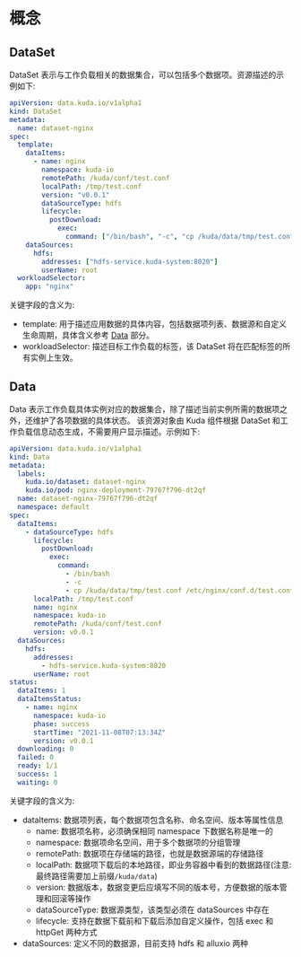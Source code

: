 # 概念

## DataSet

DataSet 表示与工作负载相关的数据集合，可以包括多个数据项。资源描述的示例如下:
```yaml
apiVersion: data.kuda.io/v1alpha1
kind: DataSet
metadata:
  name: dataset-nginx
spec:
  template:
    dataItems:
      - name: nginx
        namespace: kuda-io
        remotePath: /kuda/conf/test.conf
        localPath: /tmp/test.conf
        version: "v0.0.1"
        dataSourceType: hdfs
        lifecycle:
          postDownload:
            exec:
              command: ["/bin/bash", "-c", "cp /kuda/data/tmp/test.conf /etc/nginx/conf.d/test.conf && nginx -s reload"]
    dataSources:
      hdfs:
        addresses: ["hdfs-service.kuda-system:8020"]
        userName: root
  workloadSelector:
    app: "nginx"
```

关键字段的含义为:

* template: 用于描述应用数据的具体内容，包括数据项列表、数据源和自定义生命周期，具体含义参考 [Data](#Data) 部分。
* workloadSelector: 描述目标工作负载的标签，该 DataSet 将在匹配标签的所有实例上生效。

## Data

Data 表示工作负载具体实例对应的数据集合，除了描述当前实例所需的数据项之外，还维护了各项数据的具体状态。
该资源对象由 Kuda 组件根据 DataSet 和工作负载信息动态生成，不需要用户显示描述。示例如下:
```yaml
apiVersion: data.kuda.io/v1alpha1
kind: Data
metadata:
  labels:
    kuda.io/dataset: dataset-nginx
    kuda.io/pod: nginx-deployment-79767f796-dt2qf
  name: dataset-nginx-79767f796-dt2qf
  namespace: default
spec:
  dataItems:
    - dataSourceType: hdfs
      lifecycle:
        postDownload:
          exec:
            command:
              - /bin/bash
              - -c
              - cp /kuda/data/tmp/test.conf /etc/nginx/conf.d/test.conf && nginx -s reload
      localPath: /tmp/test.conf
      name: nginx
      namespace: kuda-io
      remotePath: /kuda/conf/test.conf
      version: v0.0.1
  dataSources:
    hdfs:
      addresses:
        - hdfs-service.kuda-system:8020
      userName: root
status:
  dataItems: 1
  dataItemsStatus:
    - name: nginx
      namespace: kuda-io
      phase: success
      startTime: "2021-11-08T07:13:34Z"
      version: v0.0.1
  downloading: 0
  failed: 0
  ready: 1/1
  success: 1
  waiting: 0

```

关键字段的含义为:

* dataItems: 数据项列表，每个数据项包含名称、命名空间、版本等属性信息
    * name: 数据项名称，必须确保相同 namespace 下数据名称是唯一的
    * namespace: 数据项命名空间，用于多个数据项的分组管理
    * remotePath: 数据项在存储端的路径，也就是数据源端的存储路径
    * localPath: 数据项下载后的本地路径，即业务容器中看到的数据路径(注意: 最终路径需要加上前缀`/kuda/data`)
    * version: 数据版本，数据变更后应填写不同的版本号，方便数据的版本管理和回滚等操作
    * dataSourceType: 数据源类型，该类型必须在 dataSources 中存在
    * lifecycle: 支持在数据下载前和下载后添加自定义操作，包括 exec 和 httpGet 两种方式
* dataSources: 定义不同的数据源，目前支持 hdfs 和 alluxio 两种

